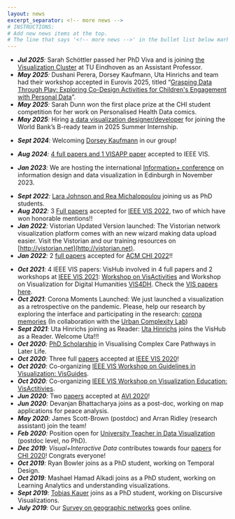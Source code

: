 ```yaml
---
layout: news
excerpt_separator: <!-- more news -->
# INSTRUCTIONS:
# Add new news items at the top.
# The line that says '<!-- more news -->' in the bullet list below marks the cut-off for what is displayed on the homepage. Everything below is available via the 'more news' link on the homepage. Move that line to where you want news to cut off. Make sure not to edit the line itself at all (no added or removed spaces, for example - it needs to match the excerpt separator as defined above exactly)
---
```


- _**Jul 2025**:_ Sarah Schöttler passed her PhD Viva and is joining [the Visualization Cluster](https://vis.win.tue.nl/) at TU Eindhoven as an Assistant Professor.
- _**May 2025**:_ Dushani Perera, Dorsey Kaufmann, Uta Hinrichs and team had their workshop accepted in Eurovis 2025, titled “[Grasping Data Through Play: Exploring Co-Design Activities for Children's Engagement with Personal Data](https://visgames2025.netlify.app/_astro/paper4.BKJEMBNk.pdf)”.
- _**May 2025**:_ Sarah Dunn won the first place prize at the CHI student competition for her work on Personalised Health Data comics.
- _**May 2025**:_ Hiring [a data visualization designer/developer](jobs/b-ready) for joining the World Bank’s B-ready team in 2025 Summer Internship.
<!-- - Hiring a [visualization designer / workshop facilitator](jobs/co-benefits-atlas) for a project on building a UK-wide Co2 emission-reduction Co-Benefits atlas. Starting now until July 2025. -->
- _**Sept 2024**:_ Welcoming [Dorsey Kaufmann](https://www.linkedin.com/in/dorseykaufmann) in our group!
<!-- more news -->
- _**Aug 2024**:_ [4 full papers and 1 VISAPP paper](publications.html) accepted to IEEE VIS.
<!-- - ~~Hiring for a [visualization researcher / designer / developer](jobs/visres2024) for March-June 2024.~~ -->
<!-- - ~~Hiring for a [permanent teaching position](https://elxw.fa.em3.oraclecloud.com/hcmUI/CandidateExperience/en/sites/CX_1001/job/8990) at the intersection of data, design and technology.~~ -->
- _**Jan 2023**:_ We are hosting the international [Information+ conference](https://informationplusconference.com/) on information design and data visualization in Edinburgh in November 2023.
<!-- - [Join us for a **PhD** and check our topics](jobs/index.html) -->
- _**Sept 2022**:_ [Lara Johnson and Rea Michalopoulou](people.html) joining us as PhD students.
- _**Aug 2022**:_ 3 [Full papers](publications.html) accepted for [IEEE VIS 2022](http://ieeevis.org/year/2022/welcome), two of which have won honorable mentions!!
- _**Jan 2022**:_ Vistorian Updated Version launched: The Vistorian network visualization platform comes with an new wizard making data upload easier. Visit the Vistorian and our training resources on [http://vistorian.net](http://vistorian.net).
- _**Jan 2022**:_ 2 [full papers](publications.html) accepted for [ACM CHI 2022](https://chi2022.acm.org)!!
<!-- - **Open PhD positions (_Dec 2021_):** Check at [Positions/PhD](https://visactivities.github.io/jobs) and get in touch with Uta Hinrichs and Ben Bach. -->
- _**Oct 2021**:_ 4 IEEE VIS papers: VisHub involved in 4 full papers and 2 workshops at [IEEE VIS 2021](http://ieeevis.org): [Workshop on VisActivities](https://visactivities.github.io) and Workshop on Visualization for Digital Humanities [VIS4DH](http://www.vis4dh.org/). Check the [VIS papers here](publications.html).
- _**Oct 2021**:_ Corona Moments Launched: We just launched a visualization as a retrospective on the pandemic. Please, help our research by exploring the interface and participating in the research: [corona memories](https://uclab.fh-potsdam.de/coronamemories) (In collaboration with the [Urban Complexity Lab](https://uclab.fh-potsdam.de/))
- _**Sept 2021**:_ Uta Hinrichs joining as Reader: [Uta Hinrichs](http://www.utahinrichs.de) joins the VisHub as a Reader. Welcome Uta!!!
- _**Oct 2020**:_ [PhD Scholarship](phd-graphics-medicine.html) in Visualising Complex Care Pathways in Later Life.
- _**Oct 2020**:_ Three full [papers](publications.html) accepted at [IEEE VIS 2020](http://ieeevis.org)!
- _**Oct 2020**:_ Co-organizing [IEEE VIS Workshop on Guidelines in Visualization: VisGuides](https://nms.kcl.ac.uk/c4pgv).
- _**Oct 2020**:_ Co-organizing [IEEE VIS Workshop on Visualization Education: VisActitivies](http://visactivities.github.io).
- _**Jun 2020**:_ Two [papers](publications.html) accepted at [AVI 2020](https://sites.google.com/unisa.it/avi2020/home)!
- _**Jun 2020**:_ <span class="red">Devanjan Bhattacharya</span> joins as a post-doc, working on map applications for peace analysis.
- _**May 2020**:_ <span class="red">James Scott-Brown</span> (postdoc) and <span class="red">Arran Ridley</span> (research assistant) join the team!
- _**Feb 2020**:_ Position open for [University Teacher in Data Visualization](job-datavista) (postdoc level, no PhD).
- _**Dec 2019**:_ _Visual+Interactive Data_ contributes towards four [papers](https://visualinteractivedata.github.io/publications) for [CHI 2020](https://chi2020.acm.org)! Congrats everyone!
- _**Oct 2019**:_ Ryan Bowler joins as a PhD student, working on Temporal Design.
- _**Oct 2019**:_ Mashael Hamad Alkadi joins as a PhD student, working on Learning Analytics and understanding visualizations.
- _**Sept 2019**:_ [Tobias Kauer](https://twitter.com/tobi_vierzwo) joins as a PhD student, working on Discursive Visualizations.
- _**July 2019**:_ Our [Survey on geographic networks](https://geographic-networks.github.io) goes online.
